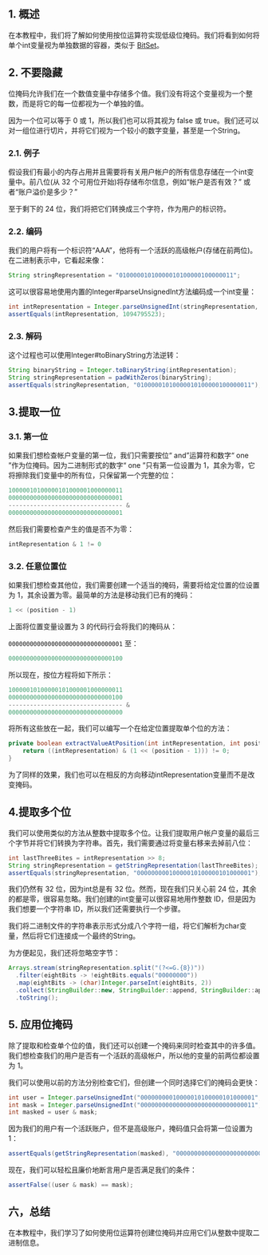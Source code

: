 ## 1. 概述

在本教程中，我们将了解如何使用按位运算符实现低级位掩码。我们将看到如何将单个int变量视为单独数据的容器，类似于 [BitSet](https://www.baeldung.com/java-bitset)。

## 2. 不要隐藏

位掩码允许我们在一个数值变量中存储多个值。我们没有将这个变量视为一个整数，而是将它的每一位都视为一个单独的值。

因为一个位可以等于 0 或 1，所以我们也可以将其视为 false 或 true。我们还可以对一组位进行切片，并将它们视为一个较小的数字变量，甚至是一个String。

### 2.1. 例子

假设我们有最小的内存占用并且需要将有关用户帐户的所有信息存储在一个int变量中。前八位(从 32 个可用位开始)将存储布尔信息，例如“帐户是否有效？” 或者“账户溢价是多少？”

至于剩下的 24 位，我们将把它们转换成三个字符，作为用户的标识符。

### 2.2. 编码

我们的用户将有一个标识符“AAA”，他将有一个活跃的高级帐户(存储在前两位)。在二进制表示中，它看起来像：

```java
String stringRepresentation = "01000001010000010100000100000011";
```

这可以很容易地使用内置的Integer#parseUnsignedInt方法编码成一个int变量：

```java
int intRepresentation = Integer.parseUnsignedInt(stringRepresentation, 2);
assertEquals(intRepresentation, 1094795523);
```

### 2.3. 解码

这个过程也可以使用Integer#toBinaryString方法逆转：

```java
String binaryString = Integer.toBinaryString(intRepresentation);
String stringRepresentation = padWithZeros(binaryString);
assertEquals(stringRepresentation, "01000001010000010100000100000011");
```

## 3.提取一位

### 3.1. 第一位

如果我们想检查帐户变量的第一位，我们只需要按位“ and”运算符和数字“ one ”作为位掩码。因为二进制形式的数字“ one ”只有第一位设置为 1，其余为零，它将擦除我们变量中的所有位，只保留第一个完整的位：

```java
10000010100000101000001000000011
00000000000000000000000000000001
-------------------------------- &
00000000000000000000000000000001
```

然后我们需要检查产生的值是否不为零：

```java
intRepresentation & 1 != 0
```

### 3.2. 任意位置位

如果我们想检查其他位，我们需要创建一个适当的掩码，需要将给定位置的位设置为 1，其余设置为零。最简单的方法是移动我们已有的掩码：

```java
1 << (position - 1)
```

上面将位置变量设置为 3 的代码行会将我们的掩码从：

`00000000000000000000000000000001`
至：

```java
00000000000000000000000000000100
```

所以现在，按位方程将如下所示：

```java
10000010100000101000001000000011
00000000000000000000000000000100
-------------------------------- &
00000000000000000000000000000000
```

将所有这些放在一起，我们可以编写一个在给定位置提取单个位的方法：

```java
private boolean extractValueAtPosition(int intRepresentation, int position) {
    return ((intRepresentation) & (1 << (position - 1))) != 0;
}
```

为了同样的效果，我们也可以在相反的方向移动intRepresentation变量而不是改变掩码。

## 4.提取多个位

我们可以使用类似的方法从整数中提取多个位。让我们提取用户帐户变量的最后三个字节并将它们转换为字符串。首先，我们需要通过将变量右移来去掉前八位：

```java
int lastThreeBites = intRepresentation >> 8;
String stringRepresentation = getStringRepresentation(lastThreeBites);
assertEquals(stringRepresentation, "00000000010000010100000101000001");
```

我们仍然有 32 位，因为int总是有 32 位。然而，现在我们只关心前 24 位，其余的都是零，很容易忽略。我们创建的int变量可以很容易地用作整数 ID，但是因为我们想要一个字符串 ID，所以我们还需要执行一个步骤。

我们将二进制文件的字符串表示形式分成八个字符一组，将它们解析为char变量，然后将它们连接成一个最终的String。

为方便起见，我们还将忽略空字节：

```java
Arrays.stream(stringRepresentation.split("(?<=G.{8})"))
  .filter(eightBits -> !eightBits.equals("00000000"))
  .map(eightBits -> (char)Integer.parseInt(eightBits, 2))
  .collect(StringBuilder::new, StringBuilder::append, StringBuilder::append)
  .toString();
```

## 5. 应用位掩码

除了提取和检查单个位的值，我们还可以创建一个掩码来同时检查其中的许多值。我们想检查我们的用户是否有一个活跃的高级帐户，所以他的变量的前两位都设置为 1。

我们可以使用以前的方法分别检查它们，但创建一个同时选择它们的掩码会更快：

```java
int user = Integer.parseUnsignedInt("00000000010000010100000101000001", 2);
int mask = Integer.parseUnsignedInt("00000000000000000000000000000011", 2);
int masked = user & mask;
```

因为我们的用户有一个活跃账户，但不是高级账户，掩码值只会将第一位设置为 1：

```java
assertEquals(getStringRepresentation(masked), "00000000000000000000000000000001");
```

现在，我们可以轻松且廉价地断言用户是否满足我们的条件：

```java
assertFalse((user & mask) == mask);
```

## 六，总结

在本教程中，我们学习了如何使用位运算符创建位掩码并应用它们从整数中提取二进制信息。